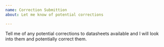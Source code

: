 ```yaml
---
name: Correction Submittion
about: Let me know of potential corrections

---
```


Tell me of any potential corrections to datasheets available and I will look into them and potentially correct them.
